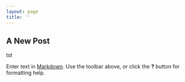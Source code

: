 ```yaml
---
layout: page
title: ''
---
```

## A New Post

tst

Enter text in [Markdown](http://daringfireball.net/projects/markdown/). Use the toolbar above, or click the **?** button for formatting help.
